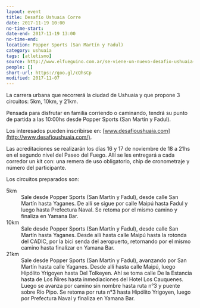 ```yaml
---
layout: event 
title: Desafío Ushuaia Corre
date: 2017-11-19 10:00
no-time-start: 
date-end: 2017-11-19 13:00
no-time-end: 
location: Popper Sports (San Martín y Fadul)
category: ushuaia
tags: [atletismo]
source: http://www.elfueguino.com.ar/se-viene-un-nuevo-desafio-ushuaia-corre/
people: []
short-url: https://goo.gl/cQhsCp
modified: 2017-11-07
---
```


La carrera urbana que recorrerá la ciudad de Ushuaia y que propone 3 circuitos: 5km, 10km, y 21km.

Pensada para disfrutar en familia corriendo o caminando, tendrá su punto de partida a las 10:00hs desde Popper Sports (San Martín y Fadul).

Los interesados pueden inscribirse en: [www.desafioushuaia.com](http://www.desafioushuaia.com/).

Las acreditaciones se realizarán los días 16 y 17 de noviembre de 18 a 21hs en el segundo nivel del Paseo del Fuego. Allí se les entregará a cada corredor un kit con: una remera de uso obligatorio, chip de cronometraje y número del participante.

Los circuitos preparados son:

<dl>
	
<dt>5km</dt> 
<dd>Sale desde Popper Sports (San Martín y Fadul), desde calle San Martín hasta Yaganes. De allí se sigue por calle Maipú hasta Fadul y luego hasta Prefectura Naval. Se retoma por el mismo camino y finaliza en Yamana Bar.</dd>

<dt>10km</dt> 
<dd>Sale desde Popper Sports (San Martín y Fadul), desde calle San Martín hasta Yaganes. Desde allí hasta calle Maipú hasta la rotonda del CADIC, por la bici senda del aeropuerto, retornando por el mismo camino hasta finalizar en Yamana Bar.</dd>

<dt>21km</dt>
<dd>Sale desde Popper Sports (San Martín y Fadul), avanzando por San Martín hasta calle Yaganes. Desde allí hasta calle Maipú, luego Hipólito Yrigoyen hasta Del Tolkeyen. Ahí se toma calle De la Estancia hasta de Los Ñires hasta inmediaciones del Hotel Los Cauquenes. Luego se avanza por camino sin nombre hasta ruta n°3 y puente sobre Río Pipo. Se retoma por ruta n°3 hasta Hipólito Yrigoyen, luego por Prefectura Naval y finaliza en Yamana Bar.</dd>

</dl>

